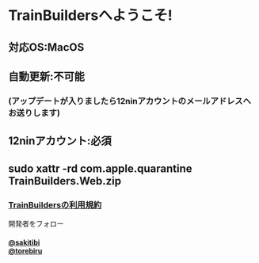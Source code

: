 # TrainBuildersへようこそ!
## 対応OS:MacOS
## 自動更新:不可能
### (アップデートが入りましたら12ninアカウントのメールアドレスへお送りします)
## 12ninアカウント:必須
## sudo xattr -rd com.apple.quarantine TrainBuilders.Web.zip
<h3>
  <a href="https://sakitibi-com9.webnode.jp/page/10">TrainBuildersの利用規約</a>
</h3>
開発者をフォロー
<h4>
  <a href="https://youtube.com/@12nintvSakitibi">@sakitibi</a>
  <br>
  <a href="https://youtube.com/@torebiru">@torebiru</a>
</h4>
